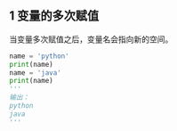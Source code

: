 ## 1 变量的多次赋值

当变量多次赋值之后，变量名会指向新的空间。

```python 
name = 'python'
print(name)
name = 'java'
print(name)
'''
输出：
python
java
'''
```

